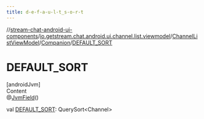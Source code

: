 ```yaml
---
title: d-e-f-a-u-l-t_s-o-r-t
---
```

//[stream-chat-android-ui-components](../../../../index.md)/[io.getstream.chat.android.ui.channel.list.viewmodel](../../index.md)/[ChannelListViewModel](../index.md)/[Companion](index.md)/[DEFAULT_SORT](DEFAULT_SORT.md)



# DEFAULT_SORT  
[androidJvm]  
Content  
@[JvmField](https://kotlinlang.org/api/latest/jvm/stdlib/kotlin.jvm/-jvm-field/index.html)()  
  
val [DEFAULT_SORT](DEFAULT_SORT.md): QuerySort&lt;Channel&gt;  



